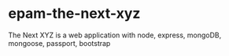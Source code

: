 # epam-the-next-xyz
The Next XYZ is a web application with node, express, mongoDB, mongoose, passport, bootstrap
